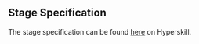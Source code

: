 ## Stage Specification

The stage specification can be found [here](https://hyperskill.org/projects/64/stages/344/implement) on Hyperskill.